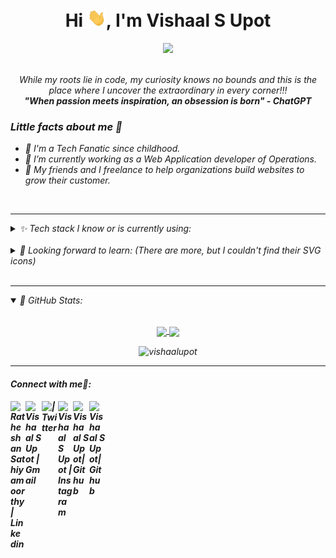 

<h1 align="center">Hi <img src="https://raw.githubusercontent.com/ABSphreak/ABSphreak/master/gifs/Hi.gif" width="30px">, I'm Vishaal S Upot</h1>
<p align="center">
  <a href="https://github.com/Ratheshan03/readme-typing-svg"><img src="https://readme-typing-svg.herokuapp.com?lines=Software+Developer;Mobile+Application+Developer;Web+Application+Developer;Curious+Learner;Tech+Fanatic&center=true&width=500&height=50"></a>
</p>

<p align="center">
  <em>
      <br>
    While my roots lie in </b>code</b>, my curiosity knows no bounds and this is the place where I uncover the extraordinary in every corner!!!
  <br>
  <b><i>"When passion meets inspiration, an obsession is born" - ChatGPT</i></b>
</p>

<h3>Little facts about me 🧑</h3>

- 🧞 I'm a Tech Fanatic since childhood.
- 🔭 I’m currently working as a Web Application developer of Operations.
- 👯 My friends and I freelance to help organizations build websites to grow their customer.
<br>

---

<details>
<summary>
  ✨ Tech stack I know or is currently using:
</summary>
   <br>
<code><a href="https://www.python.org/" target="_blank"><img height="30" src="https://www.vectorlogo.zone/logos/python/python-icon.svg"></a></code>
<code><a href="https://www.oracle.com/java/" target="_blank"><img height="30" src="https://www.vectorlogo.zone/logos/java/java-icon.svg"></a></code>
<code><a href="https://www.javascript.com/" target="_blank"><img height="30" src="https://raw.githubusercontent.com/devicons/devicon/master/icons/javascript/javascript-plain.svg"></a></code>
<code><a href="https://reactjs.org/" target="_blank"><img height="30" src="https://www.vectorlogo.zone/logos/reactjs/reactjs-icon.svg"></a></code>
<code><a href="https://nextjs.org/" target="_blank"><img height="30" src="https://upload.wikimedia.org/wikipedia/commons/thumb/1/10/Cib-next-js_%28CoreUI_Icons_v1.0.0%29.svg/120px-Cib-next-js_%28CoreUI_Icons_v1.0.0%29.svg.png"></a></code>
<code><a href="https://www.w3schools.com/html/" target="_blank"><img height="30" src="https://www.vectorlogo.zone/logos/w3_html5/w3_html5-icon.svg"></a></code>
<code><a href="https://www.w3schools.com/css/" target="_blank"><img height="30" src="https://raw.githubusercontent.com/devicons/devicon/master/icons/css3/css3-original.svg"></a></code>
 <code> <a href="https://tailwindcss.com/" target="_blank"> <img src="https://www.vectorlogo.zone/logos/tailwindcss/tailwindcss-icon.svg" alt="tailwind" height="30"/> </a> </code>
<code><a href="https://nodejs.org/en/" target="_blank"><img height="30" src="https://www.vectorlogo.zone/logos/nodejs/nodejs-icon.svg"></a></code>
<code><a href="https://firebase.google.com/" target="_blank"><img height="30" src="https://www.vectorlogo.zone/logos/firebase/firebase-icon.svg"></a></code>
<code><a target="_blank"><img height="30" src="https://www.vectorlogo.zone/logos/golang/golang-ar21.svg"></a></code>

</details>
<br>

<details>
<summary>
  🌱 Looking forward to learn: (There are more, but I couldn't find their SVG icons)
</summary>
   <br>
<code><a href="https://flutter.dev/" target="_blank"><img height="30" src="https://www.vectorlogo.zone/logos/flutterio/flutterio-icon.svg"></a></code>
<code><a href="https://cloud.google.com/" target="_blank"><img height="30" src="https://www.vectorlogo.zone/logos/google_cloud/google_cloud-icon.svg"></a></code>
<code><a href="https://azure.microsoft.com/en-us/" target="_blank"><img height="30" src="https://www.vectorlogo.zone/logos/microsoft_azure/microsoft_azure-icon.svg"></a></code> 
</details>
<br>

---

<details open="">
<summary>
 📔 GitHub Stats:
</summary>
<br>
<p align="center">
  <a href="https://github.com/vishaalupot">
    <img align="center"  height="175px" src="https://github-readme-stats.vercel.app/api?username=vishaalupot&show_icons=true&hide_border=true&title_color=94b4a4&amp&icon_color=FFFFFF&amp&text_color=FFFFFF&amp&bg_color=000000&count_private=true&include_all_commits=true"/>
  </a>
  <a href="https://github.com/vishaalupot">
    <img align="center" height="175px"  src="https://github-readme-stats.vercel.app/api/top-langs/?username=vishaalupot&text_color=FFFFFF&bg_color=000000&title_color=94b4a4&langs_count=15&layout=compact&hide_border=true" />
  </a>
</p>
  <p align="center"><img align="center" src="https://github-readme-streak-stats.herokuapp.com/?user=vishaalupot&text_color=FFFFFF&bg_color=000000&title_color=94b4a4&langs_count=15&layout=compact&hide_border=true" alt="vishaalupot" /></p>
</details>

---

<h4> Connect with me🤝: <h4>
  </hr>
  <a href=" ">
   <img align="left" alt=" Ratheshan Sathiyamoorthy | Linkedin" width="24px" src="https://www.vectorlogo.zone/logos/linkedin/linkedin-icon.svg" />
  </a>
  <a href="mailto:vishaalsupotofficial@gmail.com">
    <img align="left" alt="Vishaal S Upot | Gmail" width="26px" src="https://www.vectorlogo.zone/logos/gmail/gmail-icon.svg" />
  </a>
  <a href="">
    <img align="left" alt="| Twitter" width="26px" src="https://www.vectorlogo.zone/logos/twitter/twitter-official.svg" />
  </a>
  <a href="/">
    <img align="left" alt="Vishaal S Upot | Instagram" width="24px" src="https://www.vectorlogo.zone/logos/instagram/instagram-icon.svg" />
  </a>
   <a href="https://www.facebook.com/profile.php?id=100003874786181">
    <img align="left" alt="Vishaal S Upot| Github" width="26px" src="https://www.vectorlogo.zone/logos/facebook/facebook-tile.svg" />
  </a>
   <a href="https://github.com/vishaalupot">
    <img align="left" alt="Vishaal S Upot| Github" width="26px" src="https://www.vectorlogo.zone/logos/github/github-tile.svg" />
  </a>
  <br>
  
